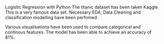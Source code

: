 Logistic Regression with Python
The titanic dataset has been taken Kaggle. This is a very famous data set. Necessary EDA, Data Cleaning and classification modelling have been perfomed.

Various visualisations have been used to compare categorical and continous features. The model has been able to achieve an accuracy of 81%.
